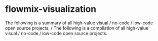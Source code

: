 # flowmix-visualization
The following is a summary of all high-value visual / no-code / low-code open source projects. / The following is a compilation of all high-value visual / no-code / low-code open source projects.
